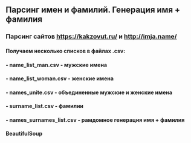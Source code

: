 ## Парсинг имен и фамилий. Генерация имя + фамилия
### Парсинг сайтов https://kakzovut.ru/ и http://imja.name/

#### Получаем несколько списков в файлах .csv:
#### - name_list_man.csv - мужские имена
#### - name_list_woman.csv - женские имена
#### - names_unite.csv - объединенные мужские и женские имена
#### - surname_list.csv - фамилии
#### - names_surnames_list.csv - рамдомное генерация имя + фамилия

#### BeautifulSoup
